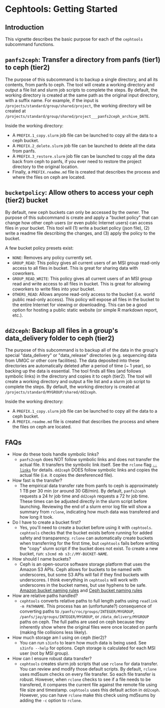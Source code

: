 # Cephtools: Getting Started

## Introduction

This vignette describes the basic purpose for each of the `cephtools` subcommand functions.

## `panfs2ceph`: Transfer a directory from panfs (tier1) to ceph (tier2)

The purpose of this subcommand is to backup a single directory, and all its contents, from panfs to ceph. The tool will create a working directory and output a file list and slurm job scripts to complete the steps. By default, the working directory is created at the same path as the original input directory, with a suffix name. For example, if the input is `/projects/standard/group/shared/project`, the working directory will be created at `/projects/standard/group/shared/project___panfs2ceph_archive_DATE`.

Inside the working directory:

- A `PREFIX.1_copy.slurm` job file can be launched to copy all the data to a ceph bucket.
- A `PREFIX.2_delete.slurm` job file can be launched to delete all the data from panfs.
- A `PREFIX.3_restore.slurm` job file can be launched to copy all the data back from ceph to panfs, if you ever need to restore the project directory to the original location.
- Finally, a `PREFIX.readme.md` file is created that describes the process and where the files on ceph are located.

## `bucketpolicy`: Allow others to access your ceph (tier2) bucket

By default, new ceph buckets can only be accessed by the owner. The purpose of this subcommand is create and apply a "bucket policy" that can change how other ceph users (or even public Internet users) can access files in your bucket. This tool will (1) write a bucket policy (json file), (2) write a readme file describing the changes, and (3) apply the policy to the bucket.

A few bucket policy presets exist:

- `NONE`: Removes any policy currently set.
- `GROUP_READ`: This policy gives all current users of an MSI group read-only access to all files in bucket. This is great for sharing data with coworkers.
- `GROUP_READ_WRITE`: This policy gives all current users of an MSI group read and write access to all files in bucket. This is great for allowing coworkers to write files into your bucket.
- `OTHERS_READ`: Allows anyone read-only access to the bucket (i.e. world public read-only access). This policy will expose all files in the bucket to the entire Internet for viewing or downloading. This can be a good option for hosting a public static website (or simple R markdown report, etc.).

## `dd2ceph`: Backup all files in a group's data_delivery folder to ceph (tier2)

The purpose of this subcommand is to backup all of the data in the group's special "data_delivery" or "data_release" directories (e.g. sequencing data from UMGC or other core facilities). The data deposited into these directories are automatically deleted after a period of time (~ 1 year), so backing up the data is essential. The tool finds all files (and follows symbolic links) in the directory and copies it to ceph (tier2). The tool will create a working directory and output a file list and a slurm job script to complete the steps. By default, the working directory is created at `/projects/standard/MYGROUP/shared/dd2ceph`.

Inside the working directory:

- A `PREFIX.1_copy.slurm` job file can be launched to copy all the data to a ceph bucket.
- A `PREFIX.readme.md` file is created that describes the process and where the files on ceph are located.

## FAQs

- How do these tools handle symbolic links?
  - `panfs2ceph` does NOT follow symbolic links and does not transfer the actual file. It transfers the symbolic link itself. See the `rclone` flag [`--links`](https://rclone.org/local/#links-l) for details. `dd2ceph` DOES follow symbolic links and copies the actual file (i.e. it copies the dereferenced file).
- How fast is the transfer?
  - The empirical data transfer rate from panfs to ceph is approximately 1 TB per 30 min (or around 30 GB/min). By default, `panfs2ceph` requests a 24 hr job time and `dd2ceph` requests a 72 hr job time. These times can be adjusted directly in the slurm script before launching. Reviewing the end of a slurm error log file will show a summary from `rclone`, indicating how much data was transfered and how long it took.
- Do I have to create a bucket first?
  - Yes, you'll need to create a bucket before using it with `cephtools`. `cephtools` checks that the bucket exists before running for added safety and transparency. `rclone` can automatically create buckets when transferring for the first time, but `cephtools` fails before writing the "copy" slurm script if the bucket does not exist. To create a new bucket, run: `s3cmd mb s3://MY-BUCKET-NAME`.
- How should I name buckets?
  - Ceph is an open-source software storage platform that uses the Amazon S3 APIs. Ceph allows for buckets to be named with underscores, but some S3 APIs will fail if they find buckets with underscores. I think everything in `cephtools` will work with underscores in the bucket names, but use hyphens to be safe. [Amazon bucket naming rules](https://docs.aws.amazon.com/AmazonS3/latest/userguide/bucketnamingrules.html) and [Ceph bucket naming rules](https://docs.ceph.com/en/latest/radosgw/s3/bucketops/)
- How are relative paths handled?
  - `cephtools` converts relative paths to full length paths using `readlink -m PATHNAME`. This process has an (unfortunate?) consequence of converting paths to `/panfs/roc/groups/INTEGER/MYGROUP`, `/panfs/jay/groups/INTEGER/MYGROUP`, or `/data_delivery/MYGROUP` paths on ceph. The full paths are used on ceph because they inherently show where the original files were once located on panfs (making file collisions less likely).
- How much storage am I using on ceph (tier2)?
  - You can run `s3info` to learn how much data is being used. See `s3info --help` for options. Ceph storage is calculated for each MSI user (not by MSI group).
- How can I ensure robust data transfer?
  - `cephtools` creates slurm job scripts that use `rclone` for data transfer. You can review and modify those default scripts. By default, `rclone` uses md5sum checks on every file transfer. So each file transfer is robust. However, when `rclone` checks to see if a file needs to be transfered, it compares the current file against the remote file using file size and timestamp. `cephtools` uses this default action in `dd2ceph`. However, you can have `rclone` make this check using md5sums by adding the `-c` option to `rclone`.
